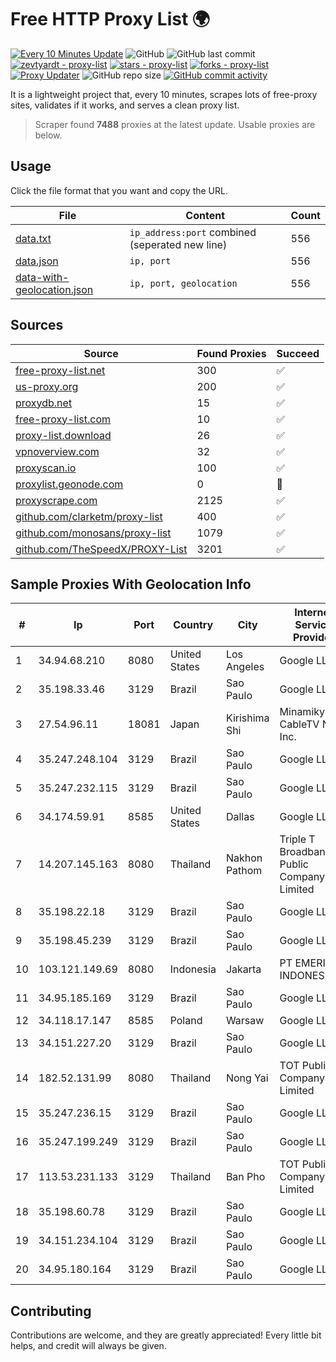 
# Free HTTP Proxy List 🌍

[![Every 10 Minutes Update](https://github.com/mertguvencli/http-proxy-list/actions/workflows/main.yml/badge.svg?branch=main)](https://github.com/mertguvencli/http-proxy-list/actions/workflows/main.yml)
![GitHub](https://img.shields.io/github/license/mertguvencli/http-proxy-list)
![GitHub last commit](https://img.shields.io/github/last-commit/mertguvencli/http-proxy-list)
[![zevtyardt - proxy-list](https://img.shields.io/static/v1?label=zevtyardt&message=proxy-list&color=blue&logo=github)](https://github.com/zevtyardt/proxy-list "Go to GitHub repo")
[![stars - proxy-list](https://img.shields.io/github/stars/zevtyardt/proxy-list?style=social)](https://github.com/zevtyardt/proxy-list)
[![forks - proxy-list](https://img.shields.io/github/forks/zevtyardt/proxy-list?style=social)](https://github.com/zevtyardt/proxy-list)
[![Proxy Updater](https://github.com/zevtyardt/proxy-list/workflows/Proxy%20Updater/badge.svg)](https://github.com/zevtyardt/proxy-list/actions?query=workflow:"Proxy+Updater")
![GitHub repo size](https://img.shields.io/github/repo-size/zevtyardt/proxy-list)
[![GitHub commit activity](https://img.shields.io/github/commit-activity/m/zevtyardt/proxy-list?logo=commits)](https://github.com/zevtyardt/proxy-list/commits/main)

It is a lightweight project that, every 10 minutes, scrapes lots of free-proxy sites, validates if it works, and serves a clean proxy list.

> Scraper found **7488** proxies at the latest update. Usable proxies are below.

## Usage

Click the file format that you want and copy the URL.

|File|Content|Count|
|----|-------|-----|
|[data.txt](https://raw.githubusercontent.com/mertguvencli/http-proxy-list/main/proxy-list/data.txt)|`ip_address:port` combined (seperated new line)|556|
|[data.json](https://raw.githubusercontent.com/mertguvencli/http-proxy-list/main/proxy-list/data.json)|`ip, port`|556|
|[data-with-geolocation.json](https://raw.githubusercontent.com/mertguvencli/http-proxy-list/main/proxy-list/data-with-geolocation.json)|`ip, port, geolocation`|556|

## Sources

|Source|Found Proxies|Succeed|
|------|-------------|-------|
|[free-proxy-list.net](https://free-proxy-list.net)|300|✅|
|[us-proxy.org](https://www.us-proxy.org)|200|✅|
|[proxydb.net](http://proxydb.net)|15|✅|
|[free-proxy-list.com](https://free-proxy-list.com/?page=&port=&type%5B%5D=http&type%5B%5D=https&up_time=0&search=Search)|10|✅|
|[proxy-list.download](https://www.proxy-list.download/HTTP)|26|✅|
|[vpnoverview.com](https://vpnoverview.com/privacy/anonymous-browsing/free-proxy-servers)|32|✅|
|[proxyscan.io](https://www.proxyscan.io)|100|✅|
|[proxylist.geonode.com](https://proxylist.geonode.com/api/proxy-list?limit=300&page=1&sort_by=lastChecked&sort_type=desc&protocols=http,https)|0|🚫|
|[proxyscrape.com](https://api.proxyscrape.com/v2/?request=displayproxies&protocol=http&timeout=10000&country=all&ssl=all&anonymity=all)|2125|✅|
|[github.com/clarketm/proxy-list](https://raw.githubusercontent.com/clarketm/proxy-list/master/proxy-list-raw.txt)|400|✅|
|[github.com/monosans/proxy-list](https://raw.githubusercontent.com/monosans/proxy-list/main/proxies/http.txt)|1079|✅|
|[github.com/TheSpeedX/PROXY-List](https://raw.githubusercontent.com/TheSpeedX/PROXY-List/master/http.txt)|3201|✅|


## Sample Proxies With Geolocation Info

|#|Ip|Port|Country|City|Internet Service Provider|
|-|--|----|-------|----|-------------------------|
|1|34.94.68.210|8080|United States|Los Angeles|Google LLC|
|2|35.198.33.46|3129|Brazil|Sao Paulo|Google LLC|
|3|27.54.96.11|18081|Japan|Kirishima Shi|Minamikyusyu CableTV Net Inc.|
|4|35.247.248.104|3129|Brazil|Sao Paulo|Google LLC|
|5|35.247.232.115|3129|Brazil|Sao Paulo|Google LLC|
|6|34.174.59.91|8585|United States|Dallas|Google LLC|
|7|14.207.145.163|8080|Thailand|Nakhon Pathom|Triple T Broadband Public Company Limited|
|8|35.198.22.18|3129|Brazil|Sao Paulo|Google LLC|
|9|35.198.45.239|3129|Brazil|Sao Paulo|Google LLC|
|10|103.121.149.69|8080|Indonesia|Jakarta|PT EMERIO INDONESIA|
|11|34.95.185.169|3129|Brazil|Sao Paulo|Google LLC|
|12|34.118.17.147|8585|Poland|Warsaw|Google LLC|
|13|34.151.227.20|3129|Brazil|Sao Paulo|Google LLC|
|14|182.52.131.99|8080|Thailand|Nong Yai|TOT Public Company Limited|
|15|35.247.236.15|3129|Brazil|Sao Paulo|Google LLC|
|16|35.247.199.249|3129|Brazil|Sao Paulo|Google LLC|
|17|113.53.231.133|3129|Thailand|Ban Pho|TOT Public Company Limited|
|18|35.198.60.78|3129|Brazil|Sao Paulo|Google LLC|
|19|34.151.234.104|3129|Brazil|Sao Paulo|Google LLC|
|20|34.95.180.164|3129|Brazil|Sao Paulo|Google LLC|



## Contributing

Contributions are welcome, and they are greatly appreciated! Every
little bit helps, and credit will always be given.

